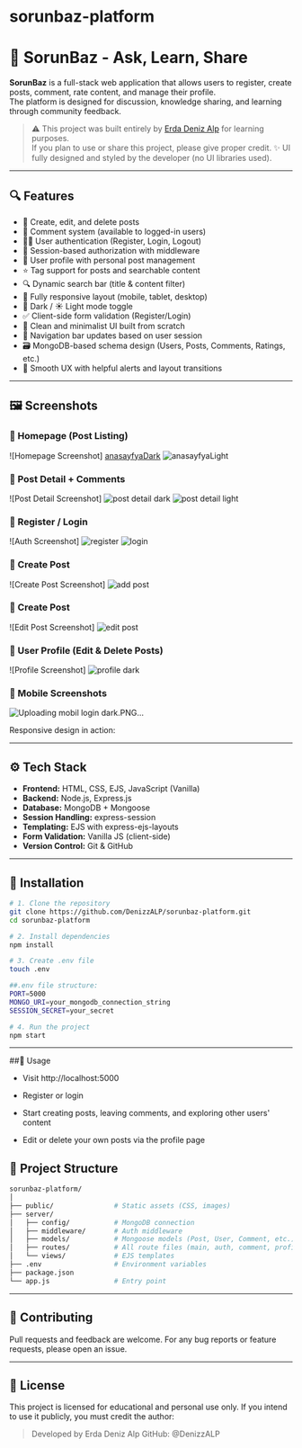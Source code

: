 # sorunbaz-platform


# 🧠 SorunBaz - Ask, Learn, Share

**SorunBaz** is a full-stack web application that allows users to register, create posts, comment, rate content, and manage their profile.  
The platform is designed for discussion, knowledge sharing, and learning through community feedback.

> ⚠️ This project was built entirely by [Erda Deniz Alp](https://github.com/DenizzALP) for learning purposes.  
> If you plan to use or share this project, please give proper credit.
> ✨ UI fully designed and styled by the developer (no UI libraries used).
 
---

## 🔍 Features

- 📝 Create, edit, and delete posts
- 💬 Comment system (available to logged-in users)
- 🧑‍🎓 User authentication (Register, Login, Logout)
- 🔐 Session-based authorization with middleware
- 🧾 User profile with personal post management
- ⭐ Tag support for posts and searchable content
- 🔍 Dynamic search bar (title & content filter)
- 📱 Fully responsive layout (mobile, tablet, desktop)
- 🌙 Dark / ☀️ Light mode toggle
- ✅ Client-side form validation (Register/Login)
- 🧠 Clean and minimalist UI built from scratch
- 🧭 Navigation bar updates based on user session
- 🗃 MongoDB-based schema design (Users, Posts, Comments, Ratings, etc.)
- 🎯 Smooth UX with helpful alerts and layout transitions

---

## 🖼 Screenshots

### 🔹 Homepage (Post Listing)
![Homepage Screenshot]
[anasayfyaDark](https://github.com/user-attachments/assets/b6f2be83-761f-4578-abb8-acc86b35cdb5)
![anasayfyaLight](https://github.com/user-attachments/assets/ccf10f0e-60bf-4c28-9f51-cd1f64cdaff1)


### 🔹 Post Detail + Comments
![Post Detail Screenshot]
![post detail dark](https://github.com/user-attachments/assets/3b3443b2-2020-4875-a2ad-d54868d4e211)
![post detail light](https://github.com/user-attachments/assets/3caf3a72-730d-4c7f-beb9-fc3b62d85d83)


### 🔹 Register / Login
![Auth Screenshot]
![register](https://github.com/user-attachments/assets/1146cad5-bf4b-4b97-b108-ae2cd1a1c42e)
![login](https://github.com/user-attachments/assets/850ec74b-5e99-4abd-b95d-38671c4d9b04)

### 🔹 Create Post
![Create Post Screenshot]
![add post](https://github.com/user-attachments/assets/37c571f9-a49a-4ae7-a054-849b1109031e)

### 🔹 Create Post
![Edit Post Screenshot]
![edit post](https://github.com/user-attachments/assets/c920c15e-eb9f-471c-90bb-a1d4032702e7)

### 🔹 User Profile (Edit & Delete Posts)
![Profile Screenshot]
![profile dark](https://github.com/user-attachments/assets/ba243ff8-42e1-4964-a817-aa1e019e3038)

### 🔹 Mobile Screenshots
![Uploading mobil login dark.PNG…]()

Responsive design in action:



---

## ⚙️ Tech Stack

- **Frontend:** HTML, CSS, EJS, JavaScript (Vanilla)
- **Backend:** Node.js, Express.js
- **Database:** MongoDB + Mongoose
- **Session Handling:** express-session
- **Templating:** EJS with express-ejs-layouts
- **Form Validation:** Vanilla JS (client-side)
- **Version Control:** Git & GitHub

---


## 🚀 Installation

```bash
# 1. Clone the repository
git clone https://github.com/DenizzALP/sorunbaz-platform.git
cd sorunbaz-platform

# 2. Install dependencies
npm install

# 3. Create .env file
touch .env

##.env file structure:
PORT=5000
MONGO_URI=your_mongodb_connection_string
SESSION_SECRET=your_secret

# 4. Run the project
npm start
```

---

##🧪 Usage

- Visit http://localhost:5000

- Register or login

- Start creating posts, leaving comments, and exploring other users' content

- Edit or delete your own posts via the profile page

## 📁 Project Structure


```bash
sorunbaz-platform/
│
├── public/               # Static assets (CSS, images)
├── server/
│   ├── config/           # MongoDB connection
│   ├── middleware/       # Auth middleware
│   ├── models/           # Mongoose models (Post, User, Comment, etc.)
│   ├── routes/           # All route files (main, auth, comment, profile, etc.)
│   └── views/            # EJS templates
├── .env                  # Environment variables
├── package.json
└── app.js                # Entry point

```

---

## 🤝 Contributing
Pull requests and feedback are welcome.
For any bug reports or feature requests, please open an issue.

---

## 📄 License
This project is licensed for educational and personal use only.
If you intend to use it publicly, you must credit the author:

> Developed by Erda Deniz Alp
> GitHub: @DenizzALP












